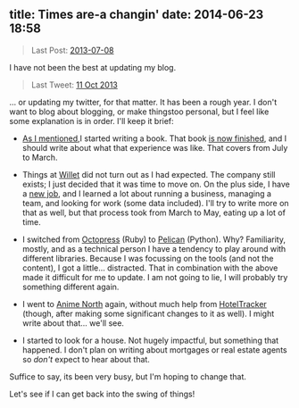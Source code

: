title: Times are-a changin'
date: 2014-06-23 18:58
---

> Last Post: [2013-07-08](/2013/07/08/getting-better-all-the-time)

I have not been the best at updating my blog.

> Last Tweet: [11 Oct 2013](https://twitter.com/nt3rp/status/388754636946935808)

... or updating my twitter, for that matter. It has been a rough year. I don't want to blog about blogging, or make thingstoo personal, but I feel like some explanation is in order. I'll keep it brief:

- [As I mentioned](/2013/06/30/writing-a-technical-book-first-contact),I started writing a book. That book [is now finished](), and I should write about what that experience was like. That covers from July to March.

- Things at [Willet](http://willetinc.com) did not turn out as I had expected. The company still exists; I just decided that it was time to move on. On the plus side, I have a [new job](http://triggit.com), and I learned a lot about running a business, managing a team, and looking for work (some data included). I'll try to write more on that as well, but that process took from March to May, eating up a lot of time.

- I switched from [Octopress](http://octopress.org) (Ruby) to [Pelican](http://docs.getpelican.com) (Python). Why? Familiarity, mostly, and as a technical person I have a tendency to play around with different libraries. Because I was focussing on the tools (and not the content), I got a little... distracted. That in combination with the above made it difficult for me to update. I am not going to lie, I will probably try something different again.

- I went to [Anime North](http://animenorth.com) again, without much help from [HotelTracker](https://github.com/nt3rp/HotelTracker) (though, after making some significant changes to it as well). I might write about that... we'll see.

- I started to look for a house. Not hugely impactful, but something that happened. I don't plan on writing about mortgages or real estate agents so *don't* expect to hear about that.

Suffice to say, its been very busy, but I'm hoping to change that.

Let's see if I can get back into the swing of things!
